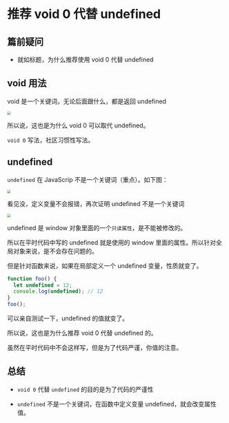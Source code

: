 # 推荐 void 0 代替 undefined

## 篇前疑问

- 就如标题，为什么推荐使用 void 0 代替 undefined

## void 用法

void 是一个关键词，无论后面跟什么，都是返回 undefined

<img src="/images/basics/js/01_void.png" style="zoom: 50%" />

所以说，这也是为什么 void 0 可以取代 undefined。

`void 0` 写法，社区习惯性写法。

## undefined

`undefined` 在 JavaScrip 不是一个关键词（重点）。如下图：

<img src="/images/basics/js/02_void.png" style="zoom: 50%" />

看见没，定义变量不会报错，再次证明 undefined 不是一个关键词

<img src="/images/basics/js/03_void.png" style="zoom: 50%" />

undefined 是 window 对象里面的一个`只读属性`，是不能被修改的。

所以在平时代码中写的 undefined 就是使用的 window 里面的属性。所以针对全局对象来说，是不会存在问题的。

但是针对函数来说，如果在局部定义一个 undefined 变量，性质就变了。

```js
function foo() {
  let undefined = 12;
  console.log(undefined); // 12
}
foo();
```

可以亲自测试一下，undefined 的值就变了。

所以说，这也是为什么推荐 void 0 代替 undefined 的。

虽然在平时代码中不会这样写，但是为了代码严谨，你值的注意。

## 总结

- `void 0` 代替 `undefined` 的目的是为了代码的严谨性

- `undefined` 不是一个关键词，在函数中定义变量 undefined，就会改变属性值。
